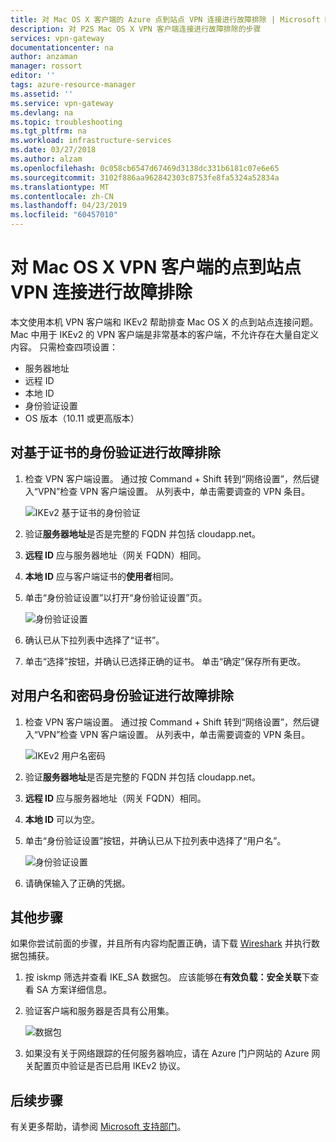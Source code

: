 ```yaml
---
title: 对 Mac OS X 客户端的 Azure 点到站点 VPN 连接进行故障排除 | Microsoft Docs
description: 对 P2S Mac OS X VPN 客户端连接进行故障排除的步骤
services: vpn-gateway
documentationcenter: na
author: anzaman
manager: rossort
editor: ''
tags: azure-resource-manager
ms.assetid: ''
ms.service: vpn-gateway
ms.devlang: na
ms.topic: troubleshooting
ms.tgt_pltfrm: na
ms.workload: infrastructure-services
ms.date: 03/27/2018
ms.author: alzam
ms.openlocfilehash: 0c058cb6547d67469d3138dc331b6181c07e6e65
ms.sourcegitcommit: 3102f886aa962842303c8753fe8fa5324a52834a
ms.translationtype: MT
ms.contentlocale: zh-CN
ms.lasthandoff: 04/23/2019
ms.locfileid: "60457010"
---
```

# <a name="troubleshoot-point-to-site-vpn-connections-from-mac-os-x-vpn-clients"></a>对 Mac OS X VPN 客户端的点到站点 VPN 连接进行故障排除

本文使用本机 VPN 客户端和 IKEv2 帮助排查 Mac OS X 的点到站点连接问题。 Mac 中用于 IKEv2 的 VPN 客户端是非常基本的客户端，不允许存在大量自定义内容。 只需检查四项设置：

* 服务器地址
* 远程 ID
* 本地 ID
* 身份验证设置
* OS 版本（10.11 或更高版本）


## <a name="VPNClient"></a> 对基于证书的身份验证进行故障排除
1. 检查 VPN 客户端设置。 通过按 Command + Shift 转到“网络设置”，然后键入“VPN”检查 VPN 客户端设置。 从列表中，单击需要调查的 VPN 条目。

   ![IKEv2 基于证书的身份验证](./media/vpn-gateway-troubleshoot-point-to-site-osx-ikev2/ikev2cert1.jpg)
2. 验证**服务器地址**是否是完整的 FQDN 并包括 cloudapp.net。
3. **远程 ID** 应与服务器地址（网关 FQDN）相同。
4. **本地 ID** 应与客户端证书的**使用者**相同。
5. 单击“身份验证设置”以打开“身份验证设置”页。

   ![身份验证设置](./media/vpn-gateway-troubleshoot-point-to-site-osx-ikev2/ikev2auth2.jpg)
6. 确认已从下拉列表中选择了“证书”。
7. 单击“选择”按钮，并确认已选择正确的证书。 单击“确定”保存所有更改。

## <a name="ikev2"></a>对用户名和密码身份验证进行故障排除

1. 检查 VPN 客户端设置。 通过按 Command + Shift 转到“网络设置”，然后键入“VPN”检查 VPN 客户端设置。 从列表中，单击需要调查的 VPN 条目。

   ![IKEv2 用户名密码](./media/vpn-gateway-troubleshoot-point-to-site-osx-ikev2/ikev2user3.jpg)
2. 验证**服务器地址**是否是完整的 FQDN 并包括 cloudapp.net。
3. **远程 ID** 应与服务器地址（网关 FQDN）相同。
4. **本地 ID** 可以为空。
5. 单击“身份验证设置”按钮，并确认已从下拉列表中选择了“用户名”。

   ![身份验证设置](./media/vpn-gateway-troubleshoot-point-to-site-osx-ikev2/ikev2auth4.jpg)
6. 请确保输入了正确的凭据。

## <a name="additional"></a>其他步骤

如果你尝试前面的步骤，并且所有内容均配置正确，请下载 [Wireshark](https://www.wireshark.org/#download) 并执行数据包捕获。

1. 按 iskmp 筛选并查看 IKE_SA 数据包。 应该能够在**有效负载：安全关联**下查看 SA 方案详细信息。 
2. 验证客户端和服务器是否具有公用集。

   ![数据包](./media/vpn-gateway-troubleshoot-point-to-site-osx-ikev2/packet5.jpg) 
  
3. 如果没有关于网络跟踪的任何服务器响应，请在 Azure 门户网站的 Azure 网关配置页中验证是否已启用 IKEv2 协议。

## <a name="next-steps"></a>后续步骤
有关更多帮助，请参阅 [Microsoft 支持部门](https://portal.azure.com/?#blade/Microsoft_Azure_Support/HelpAndSupportBlade)。
